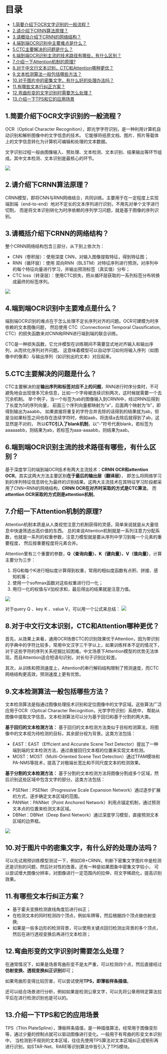 # 目录

- [1.简要介绍下OCR文字识别的一般流程？](#1.简要介绍下OCR文字识别的一般流程？)
- [2.请介绍下CRNN算法原理？](#2.请介绍下CRNN算法原理？)
- [3.请概括介绍下CRNN的网络结构？](#3.请概括介绍下CRNN的网络结构？)
- [4.端到端OCR识别中主要难点是什么？](#4.端到端OCR识别中主要难点是什么？)
- [5.CTC主要解决的问题是什么？](#5.CTC主要解决的问题是什么？)
- [6.端到端OCR识别主流的技术路径有哪些，有什么区别？](#6.端到端OCR识别主流的技术路径有哪些，有什么区别？)
- [7.介绍一下Attention机制的原理?](#7.介绍一下Attention机制的原理?)
- [8.对于中文行文本识别，CTC和Attention哪种更优？](#8.对于中文行文本识别，CTC和Attention哪种更优？)
- [9.文本检测算法一般包括哪些方法？](#9.文本检测算法一般包括哪些方法？)
- [10.对于图片中的密集文字，有什么好的处理办法吗？](#10.对于图片中的密集文字，有什么好的处理办法吗？)
- [11.有哪些文本行纠正方案？](#11.有哪些文本行纠正方案？)
- [12.弯曲形变的文字识别时需要怎么处理？](#12.弯曲形变的文字识别时需要怎么处理？)
- [13.介绍一下TPS和它的应用场景](#13.介绍一下TPS和它的应用场景)


<h2 id="1.简要介绍下OCR文字识别的一般流程？">1.简要介绍下OCR文字识别的一般流程？</h2>

OCR（Optical Character Recognition），即光学字符识别，是一种利用计算机自动识别和解析图像中的文字信息的技术。
它能够将纸质文档、图片、照片等载体上的文字信息转化为计算机可编辑和处理的文本数据。

文字识别过程一般由图像输入、预处理、文本检测、文本识别、结果输出等环节组成。其中文本检测、文本识别是最核心的环节。

![](imgs/OCR流程.png)


<h2 id="2.请介绍下CRNN算法原理？">2.请介绍下CRNN算法原理？</h2>

CRNN模型，即将CNN与RNN网络结合，共同训练。主要用于在一定程度上实现端到端（end-to-end）地对不定长的文本序列进行识别，不用先对单个文字进行切割，
而是将文本识别转化为时序依赖的序列学习问题，就是基于图像的序列识别。


<h2 id="3.请概括介绍下CRNN的网络结构？">3.请概括介绍下CRNN的网络结构？</h2>

整个CRNN网络结构包含三部分，从下到上依次为：
- CNN（卷积层）：使用深度 CNN，对输入图像提取特征，得到特征图；
- RNN（循环层）：使用 双向RNN（BLSTM）对特征序列进行预测，对序列中的每个特征向量进行学习，并输出预测标签（真实值）分布；
- CTC loss（转录层）：使用CTC损失，把从循环层获取的一系列标签分布转换成最终的标签序列。

![](imgs/CRNN网络结构.png)


<h2 id="4.端到端OCR识别中主要难点是什么？">4.端到端OCR识别中主要难点是什么？</h2>

端到端OCR识别的难点在于怎么处理不定长序列对齐的问题。OCR可建模为时序依赖的文本图像问题，
然后使用 CTC（Connectionist Temporal Classification, CTC）的损失函数来对CNN和RNN进行端到端的联合训练。

CTC是一种损失函数，它允许模型在训练期间不需要显式地对齐输入和输出序列，从而优化序列对齐问题。
这意味着模型可以自动学习如何将输入序列（如图像中的像素）与输出序列（如识别出的文本）对应起来。


<h2 id="5.CTC主要解决的问题是什么？">5.CTC主要解决的问题是什么？</h2>

CTC主要解决的是**输出序列和标签对应不上的问题**，RNN进行时序分类时，不可避免地会出现很多冗余信息，比如一个字母被连续识别两次，这时候就需要一个去冗余机制。
举个例子，当一个标签为ab的图像输入到CRNN中，经过RNN后得到了长度为5的序列向量， 前面三个序列向量都映射为“a”，后面两个映射为“b”，即得到输出为aaabb，
如果直接将重复的字符合并去除的话得到的结果就为ab，但是当如果标签之间也存在连续字符时，例如aab，将连续a去除后就得到了ab，这显然是不对的，
所以**CTC引入了blank机制**，以“-”符号代表blank，若标签为aaaaaabb，则结果为ab，若标签为aaa-aaaabb，则结果为aab。


<h2 id="6.端到端OCR识别主流的技术路径有哪些，有什么区别？">6.端到端OCR识别主流的技术路径有哪些，有什么区别？</h2>

基于深度学习的端到端OCR技术有两大主流技术：**CRNN OCR和attention OCR**。其实这两大方法主要区别**在于最后的输出层（翻译层）**，
即怎么将网络学习到的序列特征信息转化为最终的识别结果。这两大主流技术在其特征学习阶段都采用了CNN+RNN的网络结构，**CRNN OCR在对齐时采取的方式是CTC算法**，
而**attention OCR采取的方式则是attention机制**。


<h2 id="7.介绍一下Attention机制的原理?">7.介绍一下Attention机制的原理?</h2>

Attention机制本质是从人类视觉注意力机制获得的灵感，简单来说就是从大量信息中快速筛选出高价值的东西。
总的来说Attention机制就是一系列注意力分配系数，也就是一系列的权重参数，注意力模型就是要从序列中学习到每一个元素的重要程度， 然后按重要程度将元素合并。

Attention里有三个重要的参数，**Q（查询向量）、K（键向量）、V（值向量）**，计算主要分为三步：

1. 将Q和每个K进行相似度计算得到权重，常用的相似度函数有点积、拼接、感知机等；
2. 使用一个softmax函数对这些权重进行归一化；
3. 用归一化的权值与V加权求和，最后得出的结果就是注意力值。

![](imgs/attention_ocr.png)

对于query Q 、key K 、value V，可以用一个公式来总结：
![](imgs/qkv.png)


<h2 id="8.对于中文行文本识别，CTC和Attention哪种更优？">8.对于中文行文本识别，CTC和Attention哪种更优？</h2>

首先，从效果上来看，通用OCR场景CTC的识别效果优于Attention，因为带识别的字典中的字符比较多，常用中文汉字三千字以上，如果训练样本不足的情况下，
对于这些字符的序列关系挖掘比较困难。中文场景下Attention模型的优势无法体现。而且Attention适合短语句识别，对长句子识别比较差。

其次，从训练和预测速度上，Attention的串行解码结构限制了预测速度，而CTC网络结构更高效，预测速度上更有优势。


<h2 id="9.文本检测算法一般包括哪些方法？">9.文本检测算法一般包括哪些方法？</h2>

文本检测算法‌是指通过图像处理技术识别和定位图像中的文字区域。这些算法广泛应用于OCR（Optical Character Recognition，光学字符识别）系统中，
帮助从图像中提取文字信息。文本检测算法可以分为基于回归和基于分割的两大类。

**基于回归的文本检测方法：**
基于回归的文本检测方法类似于目标检测算法，将图像中的文本视为待检测的目标，其余部分视为背景。这类方法包括：

- EAST‌：EAST（Efficient and Accurate Scene Text Detector）提出了一种端到端的文本检测方法，通过直接回归文本框的位置来实现文本检测‌。
- MOST‌：MOST（Multi-Oriented Scene Text Detection）通过TFAM模块和PA-NMS等技术，提高了对极端长宽比和不同尺度文本的检测效果‌。

**基于分割的文本检测方法：**
基于分割的文本检测方法将图像分割成多个区域，然后识别这些区域中包含文字的部分。这类方法包括：

- PSENet‌：PSENet（Progressive Scale Expansion Network）通过逐步扩展的方式，逐步确定文本区域的范围‌。
- PANNet‌：PANNet（Point Anchored Network）利用点锚定机制，通过预测文本点的位置来检测文本区域‌。
- DBNet‌：DBNet（Deep Band Network）通过深度学习模型，直接预测文本区域的边界框‌。

![](imgs/文本检测方法.png)


<h2 id="10.对于图片中的密集文字，有什么好的处理办法吗？">10.对于图片中的密集文字，有什么好的处理办法吗？</h2>

可以先试用预训练模型测试一下，例如DB+CRNN，判断下密集文字图片中是检测还是识别的问题，然后针对性的改善。还有一种是如果图象中密集文字较小，
可以尝试增大图像分辨率，对图像进行一定范围内的拉伸，将文字稀疏化，提高识别效果。


<h2 id="11.有哪些文本行纠正方案？">11.有哪些文本行纠正方案？</h2>

- 基于霍夫变换检测直线角度后进行纠正；
- 在检测文本的同时检测四个顶点，例如车牌等，然后根据四个顶点做仿射变换;
- 如果是一些多边形的检测背景，可以使用关键点回归检测出背景的多个顶点，然后在进行透视变换后再进行文本检测；


<h2 id="12.弯曲形变的文字识别时需要怎么处理？">12.弯曲形变的文字识别时需要怎么处理？</h2>

在通常情况下，如果是场景弯曲形变不是太严重，可以检测四个点，然后直接经过**仿射变换、透视变换纠正识别**即可；

如果弯曲形变得比较厉害，可以尝试使用**TPS，即薄板样条插值**。

还可以结合场景进行分析，例如如果是检测公章文字，可以先将公章用特定算法拉平后在进行检测识别也是可以的。


<h2 id="13.介绍一下TPS和它的应用场景">13.介绍一下TPS和它的应用场景</h2>

TPS（Thin PlateSpline），薄板样条插值，是一种插值算法，经常用于图像变形等，通过少量的控制点就可以驱动图像进行变化。一般用于有弯曲的形变文本识别中，
当检测到不规则的文本区域，往往先使用TPS算法对文本区域纠正成矩形再进行识别，如STAR-Net、RARE等识别算法中皆引入了TPS模块。
